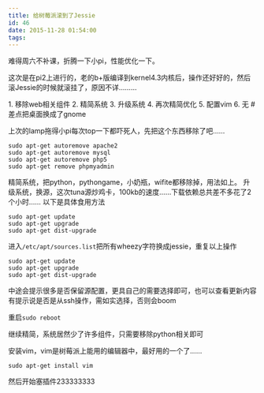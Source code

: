 ```yaml
---
title: 给树莓派滚到了Jessie
id: 46
date: 2015-11-28 01:54:00
tags:
---
```


<!--markdown-->难得周六不补课，折腾一下小pi，性能优化一下。
这次是在pi2上进行的，老的b+版编译到kernel4.3内核后，操作还好好的，然后滚Jessie的时候就滚挂了，原因不详………

 1\. 移除web相关组件
 2\. 精简系统
 3\. 升级系统
 4\. 再次精简优化
 5\. 配置vim
 6\. 无   #差点把桌面换成了gnome
<!--more-->
上次的lamp拖得小pi每次top一下都吓死人，先把这个东西移除了吧……
```
sudo apt-get autoremove apache2
sudo apt-get autoremove mysql
sudo apt-get autoremove php5
sudo apt-get remove phpmyadmin
```
精简系统，把python，pythongame，小奶瓶，wifite都移除掉，用法如上。
升级系统，换源，这次tuna源炒鸡卡，100kb的速度……下载依赖总共差不多花了2个小时……
以下是具体食用方法
```  
sudo apt-get update
sudo apt-get upgrade
sudo apt-get dist-upgrade
```    
进入`/etc/apt/sources.list`把所有wheezy字符换成jessie，重复以上操作
```  
sudo apt-get update
sudo apt-get upgrade
sudo apt-get dist-upgrade
```
中途会提示很多是否保留源配置，更具自己的需要选择即可，也可以查看更新内容
有提示说是否是从ssh操作，需如实选择，否则会boom

重启`sudo reboot`

继续精简，系统居然少了许多组件，只需要移除python相关即可

安装vim，vim是树莓派上能用的编辑器中，最好用的一个了……
```   
sudo apt-get install vim
```    
然后开始塞插件233333333
